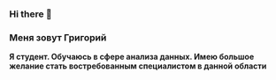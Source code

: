 ### Hi there 👋
### Меня зовут Григорий
**Я студент. Обучаюсь в сфере анализа данных. Имею большое желание стать востребованным специалистом в данной области**
<!--
**Grihanio/Grihanio** is a ✨ _special_ ✨ repository because its `README.md` (this file) appears on your GitHub profile.

Here are some ideas to get you started:

- 🔭 I’m currently working on ...
- 🌱 I’m currently learning ...
- 👯 I’m looking to collaborate on ...
- 🤔 I’m looking for help with ...
- 💬 Ask me about ...
- 📫 How to reach me: ...
- 😄 Pronouns: ...
- ⚡ Fun fact: ...
-->
